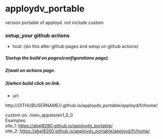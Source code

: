 # apploydv_portable
version portable of apployd. not include custom
### setup_your github actions
- host :(do this after github pages and setup on github actions)
##### 1)setup the build on pages(configurations page). 
##### 2)wait on actions page. 
##### 3)when build click on link.  

- url:
  
http://GITHUBUSERNAME//.github.io/apploydv_portable/apployd/fr/home/

custom on: /own_appstorev1_0_0 <br/>
Examples: <br/>
site_1: https://abel8260.github.io/apploydv_portable/ <br/>
site_2: https://abel8260.github.io/apploydv_portable/apployd/fr/home/ <br/>
